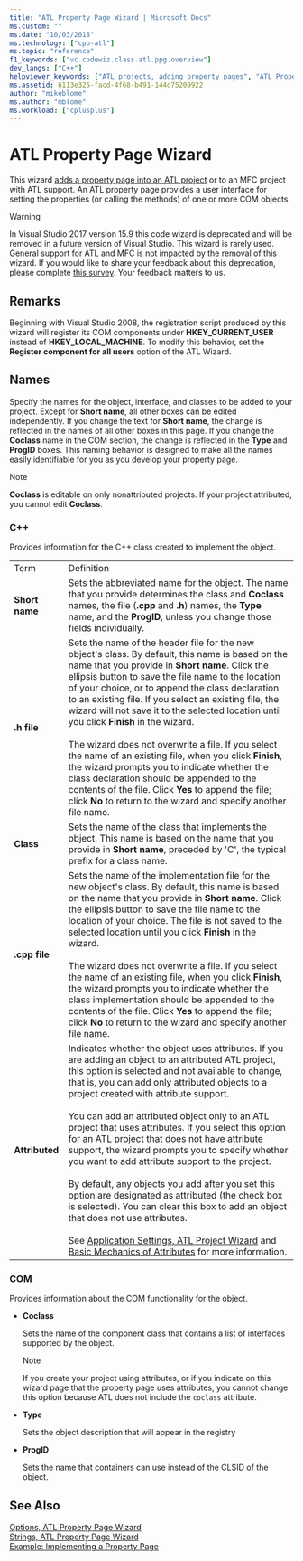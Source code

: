 ```yaml
---
title: "ATL Property Page Wizard | Microsoft Docs"
ms.custom: ""
ms.date: "10/03/2018"
ms.technology: ["cpp-atl"]
ms.topic: "reference"
f1_keywords: ["vc.codewiz.class.atl.ppg.overview"]
dev_langs: ["C++"]
helpviewer_keywords: ["ATL projects, adding property pages", "ATL Property Page Wizard"]
ms.assetid: 6113e325-facd-4f68-b491-144d75209922
author: "mikeblome"
ms.author: "mblome"
ms.workload: ["cplusplus"]
---
```

# ATL Property Page Wizard

This wizard [adds a property page into an ATL project](../../atl/reference/adding-an-atl-property-page.md) or to an MFC project with ATL support. An ATL property page provides a user interface for setting the properties (or calling the methods) of one or more COM objects.

> [!WARNING]
> In Visual Studio 2017 version 15.9 this code wizard is deprecated and will be removed in a future version of Visual Studio. This wizard is rarely used. General support for ATL and MFC is not impacted by the removal of this wizard. If you would like to share your feedback about this deprecation, please complete [this survey](https://www.surveymonkey.com/r/QDWKKCN). Your feedback matters to us.

## Remarks

Beginning with Visual Studio 2008, the registration script produced by this wizard will register its COM components under **HKEY_CURRENT_USER** instead of **HKEY_LOCAL_MACHINE**. To modify this behavior, set the **Register component for all users** option of the ATL Wizard.

## Names

Specify the names for the object, interface, and classes to be added to your project. Except for **Short name**, all other boxes can be edited independently. If you change the text for **Short name**, the change is reflected in the names of all other boxes in this page. If you change the **Coclass** name in the COM section, the change is reflected in the **Type** and **ProgID** boxes. This naming behavior is designed to make all the names easily identifiable for you as you develop your property page.

> [!NOTE]
>  **Coclass** is editable on only nonattributed projects. If your project attributed, you cannot edit **Coclass**.

### C++

Provides information for the C++ class created to implement the object.

|||
|-|-|
|Term|Definition|
|**Short name**|Sets the abbreviated name for the object. The name that you provide determines the class and **Coclass** names, the file (**.cpp** and **.h**) names, the **Type** name, and the **ProgID**, unless you change those fields individually.|
|**.h file**|Sets the name of the header file for the new object's class. By default, this name is based on the name that you provide in **Short name**. Click the ellipsis button to save the file name to the location of your choice, or to append the class declaration to an existing file. If you select an existing file, the wizard will not save it to the selected location until you click **Finish** in the wizard.<br /><br /> The wizard does not overwrite a file. If you select the name of an existing file, when you click **Finish**, the wizard prompts you to indicate whether the class declaration should be appended to the contents of the file. Click **Yes** to append the file; click **No** to return to the wizard and specify another file name.|
|**Class**|Sets the name of the class that implements the object. This name is based on the name that you provide in **Short name**, preceded by 'C', the typical prefix for a class name.|
|**.cpp file**|Sets the name of the implementation file for the new object's class. By default, this name is based on the name that you provide in **Short name**. Click the ellipsis button to save the file name to the location of your choice. The file is not saved to the selected location until you click **Finish** in the wizard.<br /><br /> The wizard does not overwrite a file. If you select the name of an existing file, when you click **Finish**, the wizard prompts you to indicate whether the class implementation should be appended to the contents of the file. Click **Yes** to append the file; click **No** to return to the wizard and specify another file name.|
|**Attributed**|Indicates whether the object uses attributes. If you are adding an object to an attributed ATL project, this option is selected and not available to change, that is, you can add only attributed objects to a project created with attribute support.<br /><br /> You can add an attributed object only to an ATL project that uses attributes. If you select this option for an ATL project that does not have attribute support, the wizard prompts you to specify whether you want to add attribute support to the project.<br /><br /> By default, any objects you add after you set this option are designated as attributed (the check box is selected). You can clear this box to add an object that does not use attributes.<br /><br /> See [Application Settings, ATL Project Wizard](../../atl/reference/application-settings-atl-project-wizard.md) and [Basic Mechanics of Attributes](../../windows/basic-mechanics-of-attributes.md) for more information.|

### COM

Provides information about the COM functionality for the object.

- **Coclass**

   Sets the name of the component class that contains a list of interfaces supported by the object.

   > [!NOTE]
   > If you create your project using attributes, or if you indicate on this wizard page that the property page uses attributes, you cannot change this option because ATL does not include the `coclass` attribute.

- **Type**

   Sets the object description that will appear in the registry

- **ProgID**

   Sets the name that containers can use instead of the CLSID of the object.

## See Also

[Options, ATL Property Page Wizard](../../atl/reference/options-atl-property-page-wizard.md)<br/>
[Strings, ATL Property Page Wizard](../../atl/reference/strings-atl-property-page-wizard.md)<br/>
[Example: Implementing a Property Page](../../atl/example-implementing-a-property-page.md)

